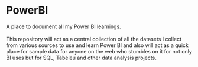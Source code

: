 # PowerBI
A place to document all my Power BI learnings.</br ></BR>
This repository will act as a central collection of all the datasets I collect from various sources to use and learn Power BI and also will act as a quick place for sample data for anyone on the web who stumbles on it for not only BI uses but for SQL, Tabeleu and other data analysis projects.
